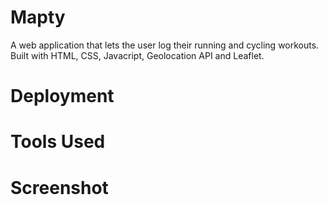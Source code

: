 # Mapty

A web application that lets the user log their running and cycling workouts. Built with HTML, CSS, Javacript, Geolocation API and Leaflet.

# Deployment

# Tools Used

# Screenshot
